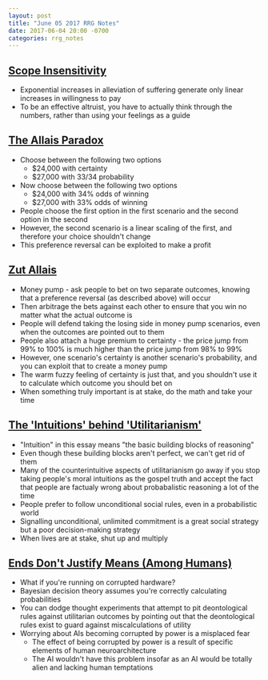```yaml
---
layout: post
title: "June 05 2017 RRG Notes"
date: 2017-06-04 20:00 -0700
categories: rrg_notes
---
```


## [Scope Insensitivity](http://lesswrong.com/lw/hw/scope_insensitivity/)
* Exponential increases in alleviation of suffering generate only linear increases in willingness to pay
* To be an effective altruist, you have to actually think through the numbers, rather than using your feelings as a guide

## [The Allais Paradox](http://lesswrong.com/lw/my/the_allais_paradox/)
* Choose between the following two options
	- $24,000 with certainty
	- $27,000 with 33/34 probability
* Now choose between the following two options
	- $24,000 with 34% odds of winning
	- $27,000 with 33% odds of winning
* People choose the first option in the first scenario and the second option in the second
* However, the second scenario is a linear scaling of the first, and therefore your choice shouldn't change
* This preference reversal can be exploited to make a profit

## [Zut Allais](http://lesswrong.com/lw/mz/zut_allais/)
* Money pump - ask people to bet on two separate outcomes, knowing that a preference reversal (as described above) will occur
* Then arbitrage the bets against each other to ensure that you win no matter what the actual outcome is
* People will defend taking the losing side in money pump scenarios, even when the outcomes are pointed out to them
* People also attach a huge premium to certainty - the price jump from 99% to 100% is much higher than the price jump from 98% to 99%
* However, one scenario's certainty is another scenario's probability, and you can exploit that to create a money pump
* The warm fuzzy feeling of certainty is just that, and you shouldn't use it to calculate which outcome you should bet on
* When something truly important is at stake, do the math and take your time

## [The 'Intuitions' behind 'Utilitarianism'](http://lesswrong.com/lw/n9/the_intuitions_behind_utilitarianism/)
* "Intuition" in this essay means "the basic building blocks of reasoning"
* Even though these building blocks aren't perfect, we can't get rid of them
* Many of the counterintuitive aspects of utilitarianism go away if you stop taking people's moral intuitions as the gospel truth and accept the fact that people are factualy wrong about probabalistic reasoning a lot of the time
* People prefer to follow unconditional social rules, even in a probabilistic world
* Signalling unconditional, unlimited commitment is a great social strategy but a poor decision-making strategy
* When lives are at stake, shut up and multiply

## [Ends Don't Justify Means (Among Humans)](http://lesswrong.com/lw/uv/ends_dont_justify_means_among_humans/)
* What if you're running on corrupted hardware?
* Bayesian decision theory assumes you're correctly calculating probabilities
* You can dodge thought experiments that attempt to pit deontological rules against utilitarian outcomes by pointing out that the deontological rules exist to guard against miscalculations of utility
* Worrying about AIs becoming corrupted by power is a misplaced fear
	- The effect of being corrupted by power is a result of specific elements of human neuroarchitecture
	- The AI wouldn't have this problem insofar as an AI would be totally alien and lacking human temptations